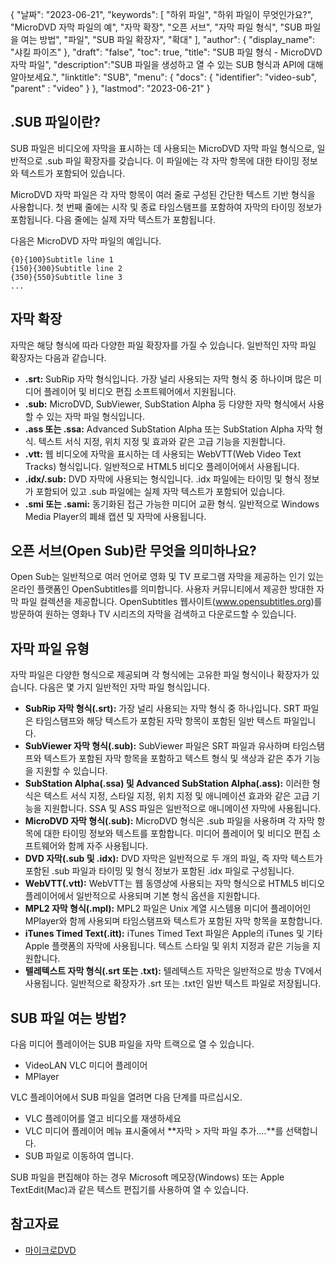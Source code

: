 {
"날짜": "2023-06-21",
  "keywords": [
"하위 파일",
"하위 파일이 무엇인가요?",
"MicroDVD 자막 파일의 예",
"자막 확장",
"오픈 서브",
"자막 파일 형식",
"SUB 파일을 여는 방법",
"파일",
"SUB 파일 확장자",
"확대"
],
  "author": {
"display_name": "샤킬 파이즈"
},
"draft": "false",
"toc": true,
"title": "SUB 파일 형식 - MicroDVD 자막 파일",
  "description":"SUB 파일을 생성하고 열 수 있는 SUB 형식과 API에 대해 알아보세요.",
"linktitle": "SUB",
  "menu": {
    "docs": {
      "identifier": "video-sub",
"parent" : "video"
}
},
"lastmod": "2023-06-21"
}

## .SUB 파일이란?

SUB 파일은 비디오에 자막을 표시하는 데 사용되는 MicroDVD 자막 파일 형식으로, 일반적으로 .sub 파일 확장자를 갖습니다. 이 파일에는 각 자막 항목에 대한 타이밍 정보와 텍스트가 포함되어 있습니다.

MicroDVD 자막 파일은 각 자막 항목이 여러 줄로 구성된 간단한 텍스트 기반 형식을 사용합니다. 첫 번째 줄에는 시작 및 종료 타임스탬프를 포함하여 자막의 타이밍 정보가 포함됩니다. 다음 줄에는 실제 자막 텍스트가 포함됩니다.

다음은 MicroDVD 자막 파일의 예입니다.

```
{0}{100}Subtitle line 1
{150}{300}Subtitle line 2
{350}{550}Subtitle line 3
...
```

## 자막 확장

자막은 해당 형식에 따라 다양한 파일 확장자를 가질 수 있습니다. 일반적인 자막 파일 확장자는 다음과 같습니다.

- **.srt:** SubRip 자막 형식입니다. 가장 널리 사용되는 자막 형식 중 하나이며 많은 미디어 플레이어 및 비디오 편집 소프트웨어에서 지원됩니다.
- **.sub:** MicroDVD, SubViewer, SubStation Alpha 등 다양한 자막 형식에서 사용할 수 있는 자막 파일 형식입니다.
- **.ass 또는 .ssa:** Advanced SubStation Alpha 또는 SubStation Alpha 자막 형식. 텍스트 서식 지정, 위치 지정 및 효과와 같은 고급 기능을 지원합니다.
- **.vtt:** 웹 비디오에 자막을 표시하는 데 사용되는 WebVTT(Web Video Text Tracks) 형식입니다. 일반적으로 HTML5 비디오 플레이어에서 사용됩니다.
- **.idx/.sub:** DVD 자막에 사용되는 형식입니다. .idx 파일에는 타이밍 및 형식 정보가 포함되어 있고 .sub 파일에는 실제 자막 텍스트가 포함되어 있습니다.
- **.smi 또는 .sami:** 동기화된 접근 가능한 미디어 교환 형식. 일반적으로 Windows Media Player의 폐쇄 캡션 및 자막에 사용됩니다.

## 오픈 서브(Open Sub)란 무엇을 의미하나요?

Open Sub는 일반적으로 여러 언어로 영화 및 TV 프로그램 자막을 제공하는 인기 있는 온라인 플랫폼인 OpenSubtitles를 의미합니다. 사용자 커뮤니티에서 제공한 방대한 자막 파일 컬렉션을 제공합니다. OpenSubtitles 웹사이트(www.opensubtitles.org)를 방문하여 원하는 영화나 TV 시리즈의 자막을 검색하고 다운로드할 수 있습니다.

## 자막 파일 유형

자막 파일은 다양한 형식으로 제공되며 각 형식에는 고유한 파일 형식이나 확장자가 있습니다. 다음은 몇 가지 일반적인 자막 파일 형식입니다.

- **SubRip 자막 형식(.srt):** 가장 널리 사용되는 자막 형식 중 하나입니다. SRT 파일은 타임스탬프와 해당 텍스트가 포함된 자막 항목이 포함된 일반 텍스트 파일입니다.
- **SubViewer 자막 형식(.sub):** SubViewer 파일은 SRT 파일과 유사하며 타임스탬프와 텍스트가 포함된 자막 항목을 포함하고 텍스트 형식 및 색상과 같은 추가 기능을 지원할 수 있습니다.
- **SubStation Alpha(.ssa) 및 Advanced SubStation Alpha(.ass):** 이러한 형식은 텍스트 서식 지정, 스타일 지정, 위치 지정 및 애니메이션 효과와 같은 고급 기능을 지원합니다. SSA 및 ASS 파일은 일반적으로 애니메이션 자막에 사용됩니다.
- **MicroDVD 자막 형식(.sub):** MicroDVD 형식은 .sub 파일을 사용하며 각 자막 항목에 대한 타이밍 정보와 텍스트를 포함합니다. 미디어 플레이어 및 비디오 편집 소프트웨어와 함께 자주 사용됩니다.
- **DVD 자막(.sub 및 .idx):** DVD 자막은 일반적으로 두 개의 파일, 즉 자막 텍스트가 포함된 .sub 파일과 타이밍 및 형식 정보가 포함된 .idx 파일로 구성됩니다.
- **WebVTT(.vtt):** WebVTT는 웹 동영상에 사용되는 자막 형식으로 HTML5 비디오 플레이어에서 일반적으로 사용되며 기본 형식 옵션을 지원합니다.
- **MPL2 자막 형식(.mpl):** MPL2 파일은 Unix 계열 시스템용 미디어 플레이어인 MPlayer와 함께 사용되며 타임스탬프와 텍스트가 포함된 자막 항목을 포함합니다.
- **iTunes Timed Text(.itt):** iTunes Timed Text 파일은 Apple의 iTunes 및 기타 Apple 플랫폼의 자막에 사용됩니다. 텍스트 스타일 및 위치 지정과 같은 기능을 지원합니다.
- **텔레텍스트 자막 형식(.srt 또는 .txt):** 텔레텍스트 자막은 일반적으로 방송 TV에서 사용됩니다. 일반적으로 확장자가 .srt 또는 .txt인 일반 텍스트 파일로 저장됩니다.

## SUB 파일 여는 방법?

다음 미디어 플레이어는 SUB 파일을 자막 트랙으로 열 수 있습니다.

- VideoLAN VLC 미디어 플레이어
- MPlayer

VLC 플레이어에서 SUB 파일을 열려면 다음 단계를 따르십시오.

- VLC 플레이어를 열고 비디오를 재생하세요
- VLC 미디어 플레이어 메뉴 표시줄에서 **자막 > 자막 파일 추가....**를 선택합니다.
- SUB 파일로 이동하여 엽니다.

SUB 파일을 편집해야 하는 경우 Microsoft 메모장(Windows) 또는 Apple TextEdit(Mac)과 같은 텍스트 편집기를 사용하여 열 수 있습니다.

## 참고자료
* [마이크로DVD](https://en.wikipedia.org/wiki/MicroDVD)

